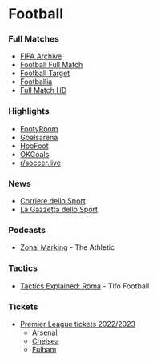 # Football

### Full Matches

* [FIFA Archive](https://www.fifa.com/fifaplus/en/archive?filters=3oN3YY1ihoEBFyDMZr5k9V)
* [Football Full Match](https://footballfullmatch.com/)
* [Football Target](https://www.footballtarget.com/full-match-replay-video/)
* [Footballia](https://footballia.net/)
* [Full Match HD](https://fullmatch-download.blogspot.com/)

### Highlights

* [FootyRoom](https://footyroom.co/)
* [Goalsarena](https://www.goalsarena.co/)
* [HooFoot](https://hoofoot.com/)
* [OKGoals](https://www.okgoals.com/)
* [r/soccer.live](https://rsoccer.live)

### News

* [Corriere dello Sport](https://www.corrieredellosport.it/)
* [La Gazzetta dello Sport](https://www.gazzetta.it/)

### Podcasts

* [Zonal Marking](https://theathletic.com/podcast/145-zonal-marking/) - The Athletic

### Tactics

* [Tactics Explained: Roma](https://www.youtube.com/watch?v=3FbBFAz696k) - Tifo Football

### Tickets

* [Premier League tickets 2022/2023](https://www.premierleague.com/tickets)
  * [Arsenal](https://www.arsenal.com/tickets)
  * [Chelsea](https://www.chelseafc.com/en/tickets/mens-tickets)
  * [Fulham](https://tickets.fulhamfc.com/content)
